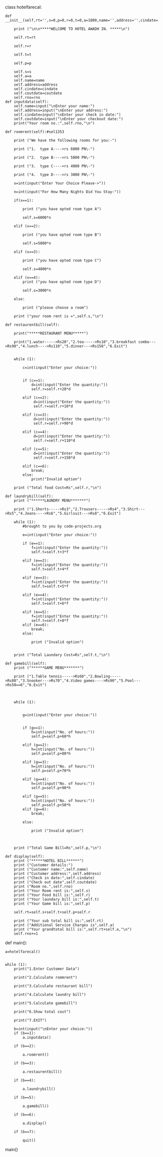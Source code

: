 class hotelfarecal:

    def __init__(self,rt='',s=0,p=0,r=0,t=0,a=1800,name='',address='',cindate='',coutdate='',rno=101):

        print ("\n\n*****WELCOME TO HOTEL AWADH IN. *****\n")

        self.rt=rt

        self.r=r

        self.t=t

        self.p=p

        self.s=s
        self.a=a
        self.name=name
        self.address=address
        self.cindate=cindate
        self.coutdate=coutdate
        self.rno=rno
    def inputdata(self):
        self.name=input("\nEnter your name:")
        self.address=input("\nEnter your address:")
        self.cindate=input("\nEnter your check in date:")
        self.coutdate=input("\nEnter your checkout date:")
        print("Your room no.:",self.rno,"\n")
        
    def roomrent(self):#sel1353

        print ("We have the following rooms for you:-")

        print ("1.  type A---->rs 6000 PN\-")

        print ("2.  type B---->rs 5000 PN\-")

        print ("3.  type C---->rs 4000 PN\-")

        print ("4.  type D---->rs 3000 PN\-")

        x=int(input("Enter Your Choice Please->"))

        n=int(input("For How Many Nights Did You Stay:"))

        if(x==1):

            print ("you have opted room type A")

            self.s=6000*n

        elif (x==2):

            print ("you have opted room type B")

            self.s=5000*n

        elif (x==3):

            print ("you have opted room type C")

            self.s=4000*n

        elif (x==4):
            print ("you have opted room type D")

            self.s=3000*n

        else:

            print ("please choose a room")

        print ("your room rent is =",self.s,"\n")

    def restaurentbill(self):

        print("*****RESTAURANT MENU*****")

        print("1.water----->Rs20","2.tea----->Rs10","3.breakfast combo--->Rs90","4.lunch---->Rs110","5.dinner--->Rs150","6.Exit")


        while (1):

            c=int(input("Enter your choice:"))


            if (c==1):
                d=int(input("Enter the quantity:"))
                self.r=self.r+20*d

            elif (c==2):
                 d=int(input("Enter the quantity:"))
                 self.r=self.r+10*d

            elif (c==3):
                 d=int(input("Enter the quantity:"))
                 self.r=self.r+90*d

            elif (c==4):
                 d=int(input("Enter the quantity:"))
                 self.r=self.r+110*d

            elif (c==5):
                 d=int(input("Enter the quantity:"))
                 self.r=self.r+150*d

            elif (c==6):
                break;
            else:
                print("Invalid option")

        print ("Total food Cost=Rs",self.r,"\n")

    def	laundrybill(self):
        print ("******LAUNDRY MENU*******")

        print ("1.Shorts----->Rs3","2.Trousers----->Rs4","3.Shirt--->Rs5","4.Jeans---->Rs6","5.Girlsuit--->Rs8","6.Exit")

        while (1):
            #brought to you by code-projects.org

            e=int(input("Enter your choice:"))

            if (e==1):
                f=int(input("Enter the quantity:"))
                self.t=self.t+3*f

            elif (e==2):
                f=int(input("Enter the quantity:"))
                self.t=self.t+4*f

            elif (e==3):
                f=int(input("Enter the quantity:"))
                self.t=self.t+5*f

            elif (e==4):
                f=int(input("Enter the quantity:"))
                self.t=self.t+6*f

            elif (e==5):
                f=int(input("Enter the quantity:"))
                self.t=self.t+8*f
            elif (e==6):
                break;
            else:

                print ("Invalid option")


        print ("Total Laundary Cost=Rs",self.t,"\n")

    def gamebill(self):
        print ("******GAME MENU*******")

        print ("1.Table tennis----->Rs60","2.Bowling----->Rs80","3.Snooker--->Rs70","4.Video games---->Rs90","5.Pool--->Rs50==6","6.Exit")



        while (1):

            
            g=int(input("Enter your choice:"))


            if (g==1):
                h=int(input("No. of hours:"))
                self.p=self.p+60*h

            elif (g==2):
                h=int(input("No. of hours:"))
                self.p=self.p+80*h

            elif (g==3):
                h=int(input("No. of hours:"))
                self.p=self.p+70*h

            elif (g==4):
                h=int(input("No. of hours:"))
                self.p=self.p+90*h

            elif (g==5):
                h=int(input("No. of hours:"))
                self.p=self.p+50*h
            elif (g==6):
                break;

            else:

                print ("Invalid option")



        print ("Total Game Bill=Rs",self.p,"\n")

    def display(self):
        print ("******HOTEL BILL******")
        print ("Customer details:")
        print ("Customer name:",self.name)
        print ("Customer address:",self.address)
        print ("Check in date:",self.cindate)
        print ("Check out date",self.coutdate)
        print ("Room no.",self.rno)
        print ("Your Room rent is:",self.s)
        print ("Your Food bill is:",self.r)
        print ("Your laundary bill is:",self.t)
        print ("Your Game bill is:",self.p)

        self.rt=self.s+self.t+self.p+self.r

        print ("Your sub total bill is:",self.rt)
        print ("Additional Service Charges is",self.a)
        print ("Your grandtotal bill is:",self.rt+self.a,"\n")
        self.rno+=1

            

        

        

def main():

    a=hotelfarecal()
    

    while (1):
        print("1.Enter Customer Data")
        
        print("2.Calculate rommrent")

        print("3.Calculate restaurant bill")

        print("4.Calculate laundry bill")

        print("5.Calculate gamebill")

        print("6.Show total cost")

        print("7.EXIT")

        b=int(input("\nEnter your choice:"))
        if (b==1):
            a.inputdata()

        if (b==2):

            a.roomrent()

        if (b==3):

            a.restaurentbill()

        if (b==4):

            a.laundrybill()

        if (b==5):

            a.gamebill()

        if (b==6):

            a.display()

        if (b==7):

            quit()



main()

